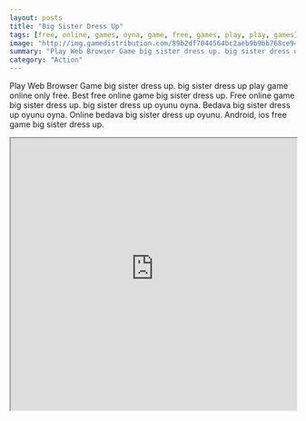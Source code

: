 ```yaml
---
layout: posts
title: "Big Sister Dress Up"
tags: [free, online, games, oyna, game, free, games, play, play, games]
image: "http://img.gamedistribution.com/89b2df7044564bc2aeb9b9bb768ce946.jpg"
summary: "Play Web Browser Game big sister dress up. big sister dress up play game online only free. Best free online game big sister dress up. Free online game big sister dress up. big sister dress up oyunu oyna. Bedava big sister dress up oyunu oyna. Online bedava big sister dress up oyunu. Android, ios free game big sister dress up."
category: "Action"
---
```


Play Web Browser Game big sister dress up. big sister dress up play game online only free. Best free online game big sister dress up. Free online game big sister dress up. big sister dress up oyunu oyna. Bedava big sister dress up oyunu oyna. Online bedava big sister dress up oyunu. Android, ios free game big sister dress up.

<iframe width="100%" height="480px;" src="http://flash.gamedistribution.com?game=89b2df7044564bc2aeb9b9bb768ce946"></iframe>